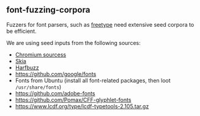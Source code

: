 font-fuzzing-corpora
--------------------

Fuzzers for font parsers, such as [freetype](./freetype/README.md) need extensive seed corpora
to be efficient.

We are using seed inputs from the following sources:
* [Chromium sourcess](http://dev.chromium.org)
* [Skia](https://github.com/google/skia)
* [Harfbuzz](http://cgit.freedesktop.org/harfbuzz)
* https://github.com/google/fonts
* Fonts from Ubuntu (install all font-related packages, then loot
  `/usr/share/fonts`)
* https://github.com/adobe-fonts
* https://github.com/Pomax/CFF-glyphlet-fonts
* https://www.lcdf.org/type/lcdf-typetools-2.105.tar.gz
